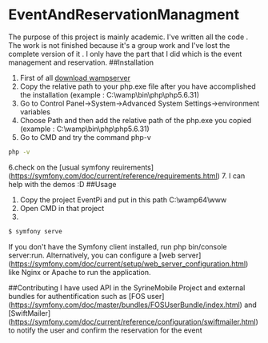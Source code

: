 # EventAndReservationManagment
The purpose of this project is mainly academic. I've written all the code . The work is not finished because it's a group work and I've lost the complete version of it . I only have the part that I did which is the event management and reservation. 
##Installation
1. First of all [download wampserver](http://www.wampserver.com/en/download-wampserver-64bits/) 
2. Copy the relative path to your php.exe file after you have accomplished the installation (example : C:\wamp\bin\php\php5.6.31)
3. Go to Control Panel->System->Advanced System Settings->environment variables
4. Choose Path and then add  the relative path of the php.exe you copied  (example : C:\wamp\bin\php\php5.6.31)
5. Go to CMD and try the command php-v

```bash
php -v
```
6.check on the [usual symfony reuirements] (https://symfony.com/doc/current/reference/requirements.html)
7. I can help with the demos :D
##Usage 
1. Copy the project EventPi and put in this path C:\wamp64\www
2. Open CMD in that project
3.


```bash
$ symfony serve

```

If you don't have the Symfony client installed, run php bin/console server:run. Alternatively, you can configure a [web server] (https://symfony.com/doc/current/setup/web_server_configuration.html) like Nginx or Apache to run the application.

##Contributing 
I have used API in the SyrineMobile Project and external bundles for authentification such as [FOS user] (https://symfony.com/doc/master/bundles/FOSUserBundle/index.html)  and [SwiftMailer] (https://symfony.com/doc/current/reference/configuration/swiftmailer.html) to notify the user and confirm the reservation for the event  
